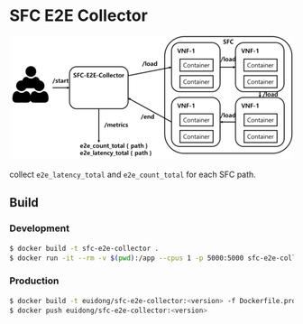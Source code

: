# SFC E2E Collector

<div align="center">

  ![thumbnail](/assets/images/collector.png)

</div>

collect `e2e_latency_total` and `e2e_count_total` for each SFC path.

## Build

### Development

```bash
$ docker build -t sfc-e2e-collector .
$ docker run -it --rm -v $(pwd):/app --cpus 1 -p 5000:5000 sfc-e2e-collector
```

### Production

```bash
$ docker build -t euidong/sfc-e2e-collector:<version> -f Dockerfile.prod .
$ docker push euidong/sfc-e2e-collector:<version>
```
